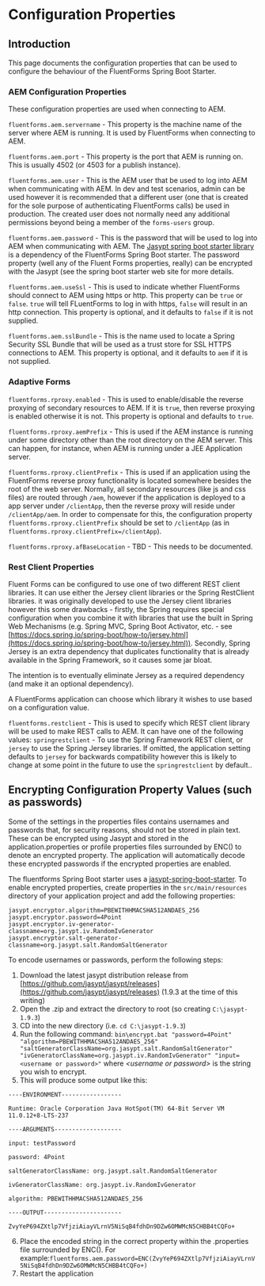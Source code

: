 # Configuration Properties

## Introduction

This page documents the configuration properties that can be used to configure the behaviour of the FluentForms Spring Boot Starter.

### AEM Configuration Properties

These configuration properties are used when connecting to AEM.

`fluentforms.aem.servername` - This property is the machine name of the server where AEM is running.  It is used by FluentForms 
when connecting to AEM.

`fluentforms.aem.port` - This property is the port that AEM is running on.  This is usually 4502 (or 4503 for a publish instance).

`fluentforms.aem.user` - This is the AEM user that be used to log into AEM when communicating with AEM.  In dev and test 
scenarios, admin can be used however it is recommended that a different user (one that is created for the sole purpose of
authenticating FluentForms calls) be used in production.  The created user does not normally need any additional permissions 
beyond being a member of the `forms-users` group.

`fluentforms.aem.password` - This is the password that will be used to log into AEM when communicating with AEM.  The [Jasypt spring boot starter library](https://github.com/ulisesbocchio/jasypt-spring-boot) is a dependency of the FluentForms Spring Boot 
starter.  The password property (well any of the Fluent Forms properties, really) can be encrypted with the Jasypt (see the
spring boot starter web site for more details.

`fluentforms.aem.useSsl` - This is used to indicate whether FluentForms should connect to AEM using https or http.  This property 
can be `true` or `false`.  `true` will tell FLuentForms to log in with https, `false` will result in an http connection.  This 
property is optional, and it defaults to `false` if it is not supplied.

`fluentforms.aem.sslBundle` - This is the name used to locate a Spring Security SSL Bundle that will be used as a trust store 
for SSL HTTPS connections to AEM.  This property is optional, and it defaults to `aem` if it is not supplied.

### Adaptive Forms

`fluentforms.rproxy.enabled` - This is used to enable/disable the reverse proxying of secondary resources to AEM.  If it is 
`true`, then reverse proxying is enabled otherwise it is not.  This property is optional and defaults to `true`.

`fluentforms.rproxy.aemPrefix` - This is used if the AEM instance is running under some directory other than the root 
directory on the AEM server.  This can happen, for instance, when AEM is running under a JEE Application server.

`fluentforms.rproxy.clientPrefix` - This is used if an application using the FluentForms reverse proxy functionality is located 
somewhere besides the root of the web server.  Normally, all secondary resources (like js and css files) are routed through `/aem`, however if the application is deployed to a app server under `/clientApp`, then the reverse proxy will reside under `/clientApp/aem`.  In order to compensate for this, the configuration property `fluentforms.rproxy.clientPrefix` should 
be set to `/clientApp` (as in `fluentforms.rproxy.clientPrefix=/clientApp`).

`fluentforms.rproxy.afBaseLocation` - TBD - This needs to be documented.

### Rest Client Properties

Fluent Forms can be configured to use one of two different REST client libraries.  It can use either the Jersey client libraries or the Spring RestClient libraries.  it was originally developed to use the Jersey client libraries however this some drawbacks - firstly, the Spring requires special configuration when you combine it with libraries that use  the built in Spring Web Mechanisms (e.g. Spring MVC, Spring Boot Activator, etc. - see [https://docs.spring.io/spring-boot/how-to/jersey.html](https://docs.spring.io/spring-boot/how-to/jersey.html)). Secondly, Spring Jersey is an extra dependency that duplicates functionality that is already available in the Spring Framework, so it causes some jar bloat.

The intention is to eventually eliminate Jersey as a required dependency (and make it an optional dependency).

A FluentForms application can choose which library it wishes to use based on a configuration value.

`fluentforms.restclient` - This is used to specify which REST client library will be used to make REST calls to AEM.  It can have one of the following values: `springrestclient` - To use the Spring Framework REST client, or `jersey` to use the Spring Jersey libraries.  If omitted, the application setting defaults to `jersey` for backwards compatibility however this is likely to change at some point in the future to use the `springrestclient` by default.. 

## Encrypting Configuration Property Values (such as passwords)

Some of the settings in the properties files contains usernames and passwords that, for security reasons, should not be stored in plain text. These can be encrypted using Jasypt and stored in the application.properties or profile properties files surrounded by ENC() to denote an encrypted property. The application will automatically decode these encrypted passwords if the encrypted properties are enabled.

The fluentforms Spring Boot starter uses a [jasypt-spring-boot-starter](https://github.com/ulisesbocchio/jasypt-spring-boot). To enable encrypted properties, create properties in the `src/main/resources` directory of your application project and add the following properties:
```
jasypt.encryptor.algorithm=PBEWITHHMACSHA512ANDAES_256
jasypt.encryptor.password=4Point
jasypt.encryptor.iv-generator-classname=org.jasypt.iv.RandomIvGenerator
jasypt.encryptor.salt-generator-classname=org.jasypt.salt.RandomSaltGenerator
```

To encode usernames or passwords, perform the following steps:

1. Download the latest jasypt distribution release from [https://github.com/jasypt/jasypt/releases](https://github.com/jasypt/jasypt/releases) (1.9.3 at the time of this writing)
2. Open the .zip and extract the directory to root (so creating `C:\jasypt-1.9.3`)
3. CD into the new directory (i.e. `cd C:\jasypt-1.9.3`)
4. Run the following command: `bin\encrypt.bat "password=4Point" "algorithm=PBEWITHHMACSHA512ANDAES_256" "saltGeneratorClassName=org.jasypt.salt.RandomSaltGenerator" "ivGeneratorClassName=org.jasypt.iv.RandomIvGenerator" "input=<username or password>"` where _\<username or password\>_ is the string you wish to encrypt.
5. This will produce some output like this:
```
----ENVIRONMENT-----------------

Runtime: Oracle Corporation Java HotSpot(TM) 64-Bit Server VM 11.0.12+8-LTS-237

----ARGUMENTS-------------------

input: testPassword

password: 4Point

saltGeneratorClassName: org.jasypt.salt.RandomSaltGenerator

ivGeneratorClassName: org.jasypt.iv.RandomIvGenerator

algorithm: PBEWITHHMACSHA512ANDAES_256

----OUTPUT----------------------

ZvyYeP694ZXtlp7VfjziAiayVLrnV5NiSqB4fdhDn9DZw6OMWMcN5CHBB4tCQFo+
```
6. Place the encoded string in the correct property within the .properties file surrounded by ENC(). For example:`fluentforms.aem.password=ENC(ZvyYeP694ZXtlp7VfjziAiayVLrnV5NiSqB4fdhDn9DZw6OMWMcN5CHBB4tCQFo+)`
7. Restart the application
